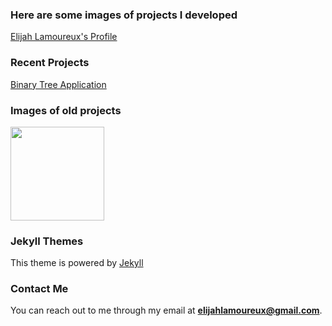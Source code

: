 ### Here are some images of projects I developed 
[Elijah Lamoureux's Profile](https://elijahlamoureux.portfoliobox.net/)

### Recent Projects
[Binary Tree Application](https://yuhboieli.github.io/BinaryTreeApplication)

### Images of old projects
<a href="https://elijahlamoureux.portfoliobox.net/">
  <img src="https://yuhboieli.github.io/Carl.PNG" width="150" height="150" >
</a>

### Jekyll Themes
This theme is powered by [Jekyll](https://jekyllrb.com/)

### Contact Me
You can reach out to me through my email at **elijahlamoureux@gmail.com**. 


